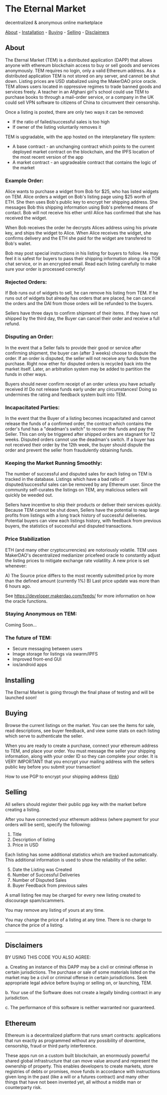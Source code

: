 # The Eternal Market
decentralized & anonymous online marketplace

[About](#about) - [Installation](#installing) - [Buying](#buying) - [Selling](#selling) - [Disclaimers](#disclaimers)


## About

The Eternal Market (TEM) is a distributed application (DAPP) that allows anyone with ethereum blockchain access to buy or sell goods and services anonymously. TEM requires no login, only a valid Ethereum address. As a distributed application TEM is not stored on any server, and cannot be shut down. Listing prices are USD stabalized using the MakerDAO price oracle. TEM allows users located in oppressive regimes to trade banned goods and services freely. A teacher in an Afghani girl's school could use TEM to purchase books to through a mail-order service, or a company in the UK could sell VPN software to citizens of China to circumvent their censorship. 

Once a listing is posted, there are only two ways it can be removed:
* If the ratio of failed/successful sales is too high
* If owner of the listing voluntarily removes it

TEM is upgradable, with the app hosted on the interplanetary file system:

* A base contract - an unchanging contract which points to the current deployed market contract on the blockchain, and the IPFS location of the most recent version of the app
* A market contract - an upgradeable contract that contains the logic of the market


### Example Order:
Alice wants to purchase a widget from Bob for $25, who has listed widgets on TEM. Alice orders a widget on Bob's listing page using $25 worth of ETH. She then uses Bob's public key to encrypt her shipping address. She messages Bob this shipping information using Bob's preferred means of contact. Bob will not receive his ether until Alice has confirmed that she has received the widget.

When Bob receives the order he decrypts Alices address using his private key, and ships the widget to Alice. When Alice receives the widget, she confirms delivery and the ETH she paid for the widget are transfered to Bob's wallet.

Bob may post special instructions in his listing for buyers to follow. He may feel it is safest for buyers to pass their shipping information along via a TOR chat service, or in an encrypted email. Read each listing carefully to make sure your order is processed correctly!


### Rejected Orders:
If Bob runs out of widgets to sell, he can remove his listing from TEM. If he runs out of widgets but already has orders that are placed, he can cancel the orders and the DAI from those orders will be refunded to the buyers.

Sellers have three days to confirm shipment of their items. If they have not shipped by the third day, the Buyer can cancel their order and receive a full refund.

### Disputing an Order:
In the event that a Seller fails to provide their good or service after confirming shipment, the buyer can (after 3 weeks) choose to dispute the order. If an order is disputed, the seller will not receive any funds from the purchase. Right now ether for disputed orders is recycled back into the market itself. Later, an arbitration system may be added to partition the funds in other ways.

Buyers should never confirm receipt of an order unless you have actually received it! Do not release funds early under any circumstances! Doing so undermines the rating and feedback system built into TEM.


### Incapacitated Parties:
In the event that the Buyer of a listing becomes incapacitated and cannot release the funds of a confirmed order, the contract which contains the order's fund has a "deadman's switch" to recover the funds and pay the Seller. This can only be triggered after shipped orders are stagnant for 12 weeks. Disputed orders cannot use the deadman's switch. If a buyer has not received their order by the 12th week, the buyer should dispute the order and prevent the seller from fraudulently obtaining funds.

### Keeping the Market Running Smoothly:
The number of successful and disputed sales for each listing on TEM is tracked in the database. Listings which have a bad ratio of disputed/successful sales can be removed by any Ethereum user. Since the community self-curates the listings on TEM, any malicious sellers will quickly be weeded out.

Sellers have incentive to ship their products or deliver their services quickly. Because TEM cannot be shut down, Sellers have the potential to reap large profits from listings with a long track history of successful deliveries. Potential buyers can view each listings history, with feedback from previous buyers, the statistics of successful and disputed transactions.

### Price Stabilization
ETH (and many other cryptocurrencies) are notoriously volatile. TEM uses MakerDAO's decentralized medianizer pricefeed oracle to constantly adjust the listing prices to mitigate exchange rate volatility. A new price is set whenever:

A) The Source price differs to the most recently submitted price by more than the defined amount (currently 1%)
B) Last price update was more than 6 hours ago.

See https://developer.makerdao.com/feeds/ for more information on how the oracle functions. 

### Staying Anonymous on TEM:

Coming Soon...

### The future of TEM:

* Secure messaging between users
* Image storage for listings via swarm/IPFS
* Improved front-end GUI
* ios/android apps

## Installing

The Eternal Market is going through the final phase of testing and will be launched soon!

## Buying
Browse the current listings on the market. You can see the items for sale, read descriptions, see buyer feedback, and view some stats on each listing which serve to authenticate the seller.

When you are ready to create a purchase, connect your ethereum address to TEM, and place your order. You must message the seller your shipping information, along with your order ID so they can complete your order. It is VERY IMPORTANT that you encrypt your mailing address with the sellers public key before you submit your transaction!

How to use PGP to encrypt your shipping address ([link](http://www.bitcoinnotbombs.com/beginners-guide-to-pgp/))


## Selling
All sellers should register their public pgp key with the market before creating a listing.

After you have connected your ethereum address (where payment for your orders will be sent),
specify the following:
1) Title
2) Description of listing
3) Price in USD

Each listing has some additional statistics which are tracked automatically. This additional
information is used to show the reliability of the seller.

5) Date the Listing was Created
6) Number of Successful Deliveries 
7) Number of Disputed Sales
8) Buyer Feedback from previous sales

A small listing fee may be charged for every new listing created to discourage spam/scammers. 

You may remove any listing of yours at any time. 

You may change the price of a listing at any time. There is no charge to chance the price of a listing.
___________________________________________________________________________


## Disclaimers

BY USING THIS CODE YOU ALSO AGREE:

a. Creating an instance of this DAPP may be a civil or criminal offense in certain jurisdictions. The purchase or sale of some materials listed on the market may be a civil or criminal offense in certain jurisdictions. Seek appropriate legal advice before buying or selling on, or launching, TEM.

b. Your use of the Software does not create a legally binding contract in any jurisdiction.

c. The performance of this software is neither warranted nor guaranteed.


## Ethereum

Ethereum is a  decentralized platform that runs smart contracts: applications that run exactly as programmed without any possibility of downtime, censorship, fraud or third party interference.

These apps run on a custom built blockchain, an enormously powerful shared global infrastructure that can move value around and represent the ownership of property. This enables developers to create markets, store registries of debts or promises, move funds in accordance with instructions given long in the past (like a will or a futures contract) and many other things that have not been invented yet, all without a middle man or counterparty risk.
